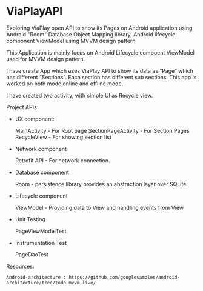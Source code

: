 # ViaPlayAPI
Exploring ViaPlay open API to show its Pages on Android application  using Android "Room"  Database Object Mapping library, Android lifecycle component ViewModel using MVVM design pattern

This Application is mainly focus on Android Lifecycle compoent ViewModel used for MVVM design pattern.

I have create App which uses ViaPlay API to show its data as “Page” which has different “Sections”. Each section has different sub sections. This app is worked on both mode online and offline mode.

I have created two activity, with simple UI as Recycle view.

Project APIs:

- UX component:

    MainActivity - For Root page
    SectionPageActivity - For Section Pages
    RecycleView - For showing section list

- Network component

    Retrofit API - For network connection.

- Database component

    Room - persistence library provides an abstraction layer over SQLite

- Lifecycle component 

    ViewModel - Providing data to View and handling events from View

- Unit Testing

    PageViewModelTest

- Instrumentation Test

    PageDaoTest 



Resources:

    Android-architecture : https://github.com/googlesamples/android-architecture/tree/todo-mvvm-live/




